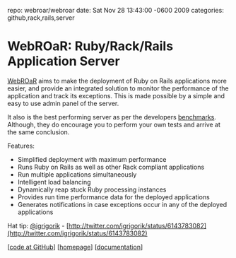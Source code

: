 repo: webroar/webroar
date: Sat Nov 28 13:43:00 -0600 2009
categories: github,rack,rails,server

#  WebROaR: Ruby/Rack/Rails Application Server

[WebROaR](http://webroar.in/) aims to make the deployment of Ruby on Rails applications more easier, and provide an integrated solution to monitor the performance of the application and track its exceptions. This is made possible by a simple and easy to use admin panel of the server.

It also is the best performing server as per the developers [benchmarks](http://webroar.in/blog/2009/11/25/comparison-of-rails-deployment-stacks-2). Although, they do encourage you to perform your own tests and arrive at the same conclusion.

Features:

* Simplified deployment with maximum performance
* Runs Ruby on Rails as well as other Rack compliant applications
* Run multiple applications simultaneously
* Intelligent load balancing
* Dynamically reap stuck Ruby processing instances
* Provides run time performance data for the deployed applications
* Generates notifications in case exceptions occur in any of the deployed applications

Hat tip: [@igrigorik](http://twitter.com/igrigorik) - [http://twitter.com/igrigorik/status/6143783082](http://twitter.com/igrigorik/status/6143783082)

[[code at GitHub](http://github.com/webroar/webroar)] [[homepage](http://webroar.in/)] [[documentation](http://github.com/webroar/webroar#readme)]
